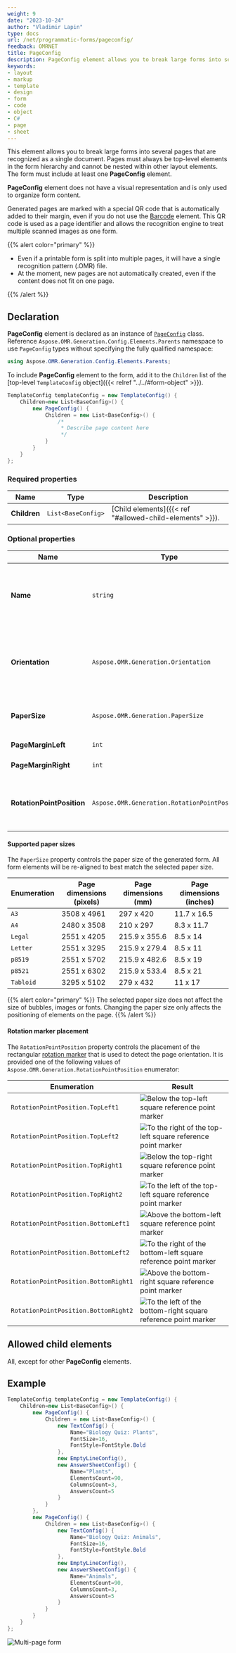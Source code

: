 ```yaml
---
weight: 9
date: "2023-10-24"
author: "Vladimir Lapin"
type: docs
url: /net/programmatic-forms/pageconfig/
feedback: OMRNET
title: PageConfig
description: PageConfig element allows you to break large forms into several pages that are recognized as a single document.
keywords:
- layout
- markup
- template
- design
- form
- code
- object
- C#
- page
- sheet
---
```


This element allows you to break large forms into several pages that are recognized as a single document. Pages must always be top-level elements in the form hierarchy and cannot be nested within other layout elements. The form must include at least one **PageConfig** element.

**PageConfig** element does not have a visual representation and is only used to organize form content.

Generated pages are marked with a special QR code that is automatically added to their margin, even if you do not use the [Barcode](/omr/net/programmatic-forms/elements-barcode/) element. This QR code is used as a page identifier and allows the recognition engine to treat multiple scanned images as one form.

{{% alert color="primary" %}} 

- Even if a printable form is split into multiple pages, it will have a single recognition pattern (.OMR) file.
- At the moment, new pages are not automatically created, even if the content does not fit on one page.

{{% /alert %}}

## Declaration

**PageConfig** element is declared as an instance of [`PageConfig`](https://reference.aspose.com/omr/net/aspose.omr.generation.config.elements.parents/pageconfig/) class. Reference `Aspose.OMR.Generation.Config.Elements.Parents` namespace to use `PageConfig` types without specifying the fully qualified namespace:

```csharp
using Aspose.OMR.Generation.Config.Elements.Parents;
```

To include **PageConfig** element to the form, add it to the `Children` list of the [top-level `TemplateConfig` object]({{< relref "../../#form-object" >}}).

```csharp
TemplateConfig templateConfig = new TemplateConfig() {
	Children=new List<BaseConfig>() {
		new PageConfig() {
			Children = new List<BaseConfig>() {
				/*
				 * Describe page content here
				 */
			}
		}
	}
};
```

### Required properties

Name | Type | Description
---- | ---- | -----------
**Children** | `List<BaseConfig>` | [Child elements]({{< ref "#allowed-child-elements" >}}).

### Optional properties

Name | Type | Default value | Description
---- | ---- | ------------- | -----------
**Name** | `string` | _n/a_ | Used as a reminder of the element's purpose; for example, "_Page 1_". You can use the same value for multiple pages.<br />This text is not displayed on the form.
**Orientation** | `Aspose.OMR.Generation.Orientation` | `Aspose.OMR.Generation.Orientation.Vertical` | Override individual page orientation: <ul><li>`Orientation.Horizontal` - landscape</li><li>`Orientation.Vertical` - portrait</li></ul>
**PaperSize** | `Aspose.OMR.Generation.PaperSize` | `Aspose.OMR.Generation.PaperSize.A4` | Override the physical dimensions for the individual page.<br />See details [below](#supported-paper-sizes).
**PageMarginLeft** | `int` | 210 pixels | Override the size of the left page margin in pixels.
**PageMarginRight** | `int` | 210 pixels | Override the size of the right page margin in pixels.
**RotationPointPosition** | `Aspose.OMR.Generation.RotationPointPosition` | Below the top-right square reference point marker. | Override the placement of the rectangular [rotation marker](/omr/net/omr-form-structure/) that is used to detect the page orientation.<br />See details [below](#rotation-marker-placement).

#### Supported paper sizes

The `PaperSize` property controls the paper size of the generated form. All form elements will be re-aligned to best match the selected paper size.

Enumeration | Page dimensions (pixels) | Page dimensions (mm) | Page dimensions (inches)
----------- | ------------------------ | -------------------- | ------------------------
`A3` | 3508 x 4961 | 297 x 420 | 11.7 x 16.5
`A4`| 2480 x 3508 | 210 x 297 | 8.3 x 11.7
`Legal` | 2551 x 4205 | 215.9 x 355.6 | 8.5 x 14
`Letter`| 2551 x 3295 | 215.9 x 279.4 | 8.5 x 11
`p8519` | 2551 x 5702 | 215.9 x 482.6 | 8.5 x 19
`p8521` | 2551 x 6302 | 215.9 x 533.4 | 8.5 x 21
`Tabloid` | 3295 x 5102 | 279 x 432 | 11 x 17

{{% alert color="primary" %}} 
The selected paper size does not affect the size of bubbles, images or fonts. Changing the paper size only affects the positioning of elements on the page.
{{% /alert %}} 

#### Rotation marker placement

The `RotationPointPosition` property controls the placement of the rectangular [rotation marker](/omr/net/omr-form-structure/) that is used to detect the page orientation. It is provided one of the following values of `Aspose.OMR.Generation.RotationPointPosition` enumerator:

Enumeration | Result
----------- | ------
`RotationPointPosition.TopLeft1` | ![Below the top-left square reference point marker](TopLeft1.png)
`RotationPointPosition.TopLeft2` | ![To the right of the top-left square reference point marker](TopLeft2.png)
`RotationPointPosition.TopRight1` | ![Below the top-right square reference point marker](TopRight1.png)
`RotationPointPosition.TopRight2` | ![To the left of the top-left square reference point marker](TopRight2.png)
`RotationPointPosition.BottomLeft1` | ![Above the bottom-left square reference point marker](BottomLeft1.png)
`RotationPointPosition.BottomLeft2` | ![To the right of the bottom-left square reference point marker](BottomLeft2.png)
`RotationPointPosition.BottomRight1` | ![Above the bottom-right square reference point marker](BottomRight1.png)
`RotationPointPosition.BottomRight2` | ![To the left of the bottom-right square reference point marker](BottomRight2.png)

## Allowed child elements

All, except for other **PageConfig** elements.

## **Example**

```csharp
TemplateConfig templateConfig = new TemplateConfig() {
	Children=new List<BaseConfig>() {
		new PageConfig() {
			Children = new List<BaseConfig>() {
				new TextConfig() {
					Name="Biology Quiz: Plants",
					FontSize=16,
					FontStyle=FontStyle.Bold
				},
				new EmptyLineConfig(),
				new AnswerSheetConfig() {
					Name="Plants",
					ElementsCount=90,
					ColumnsCount=3,
					AnswersCount=5
				}
			}
		},
		new PageConfig() {
			Children = new List<BaseConfig>() {
				new TextConfig() {
					Name="Biology Quiz: Animals",
					FontSize=16,
					FontStyle=FontStyle.Bold
				},
				new EmptyLineConfig(),
				new AnswerSheetConfig() {
					Name="Animals",
					ElementsCount=90,
					ColumnsCount=3,
					AnswersCount=5
				}
			}
		}
	}
};
```

![Multi-page form](multi-page.png)
